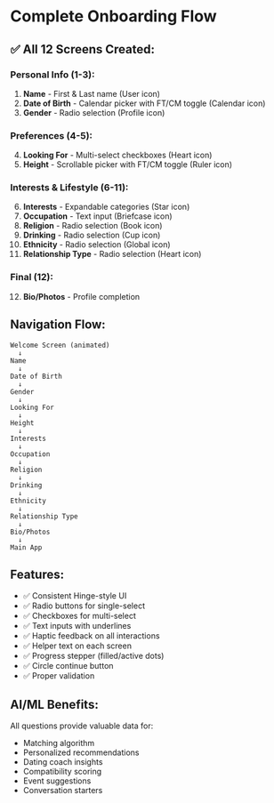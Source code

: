 # Complete Onboarding Flow

## ✅ All 12 Screens Created:

### Personal Info (1-3):
1. **Name** - First & Last name (User icon)
2. **Date of Birth** - Calendar picker with FT/CM toggle (Calendar icon)
3. **Gender** - Radio selection (Profile icon)

### Preferences (4-5):
4. **Looking For** - Multi-select checkboxes (Heart icon)
5. **Height** - Scrollable picker with FT/CM toggle (Ruler icon)

### Interests & Lifestyle (6-11):
6. **Interests** - Expandable categories (Star icon)
7. **Occupation** - Text input (Briefcase icon)
8. **Religion** - Radio selection (Book icon)
9. **Drinking** - Radio selection (Cup icon)
10. **Ethnicity** - Radio selection (Global icon)
11. **Relationship Type** - Radio selection (Heart icon)

### Final (12):
12. **Bio/Photos** - Profile completion

## Navigation Flow:
```
Welcome Screen (animated)
  ↓
Name
  ↓
Date of Birth
  ↓
Gender
  ↓
Looking For
  ↓
Height
  ↓
Interests
  ↓
Occupation
  ↓
Religion
  ↓
Drinking
  ↓
Ethnicity
  ↓
Relationship Type
  ↓
Bio/Photos
  ↓
Main App
```

## Features:
- ✅ Consistent Hinge-style UI
- ✅ Radio buttons for single-select
- ✅ Checkboxes for multi-select
- ✅ Text inputs with underlines
- ✅ Haptic feedback on all interactions
- ✅ Helper text on each screen
- ✅ Progress stepper (filled/active dots)
- ✅ Circle continue button
- ✅ Proper validation

## AI/ML Benefits:
All questions provide valuable data for:
- Matching algorithm
- Personalized recommendations
- Dating coach insights
- Compatibility scoring
- Event suggestions
- Conversation starters
